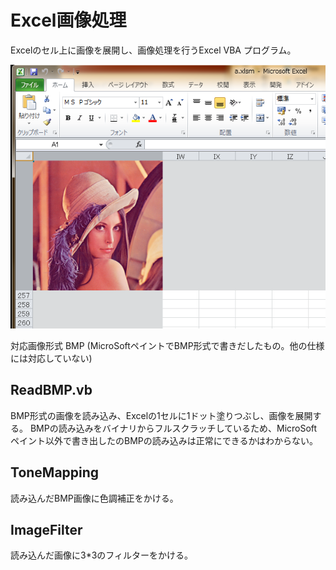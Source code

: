 # Excel画像処理
Excelのセル上に画像を展開し、画像処理を行うExcel VBA プログラム。

![Excelのセル上に展開された画像](https://github.com/junya28nya/ExcelImageEdit/blob/master/image/ImageOnExcel.png)

対応画像形式
BMP (MicroSoftペイントでBMP形式で書きだしたもの。他の仕様には対応していない)


## ReadBMP.vb
BMP形式の画像を読み込み、Excelの1セルに1ドット塗りつぶし、画像を展開する。
BMPの読み込みをバイナリからフルスクラッチしているため、MicroSoftペイント以外で書き出したのBMPの読み込みは正常にできるかはわからない。

## ToneMapping
読み込んだBMP画像に色調補正をかける。

## ImageFilter
読み込んだ画像に3*3のフィルターをかける。
